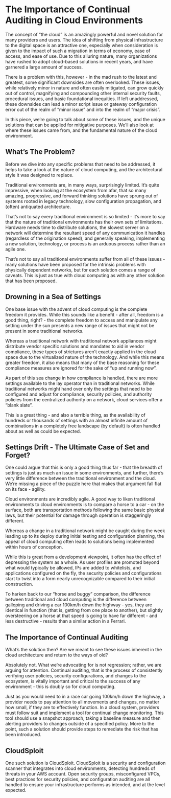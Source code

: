# The Importance of Continual Auditing in Cloud Environments

The concept of “the cloud” is an amazingly powerful and novel solution for many providers and users. The idea of shifting from physical infrastructure to the digital space is an attractive one, especially when consideration is given to the impact of such a migration in terms of economy, ease of access, and ease of use. Due to this alluring nature, many organizations have rushed to adopt cloud-based solutions in recent years, and have garnered a large amount of success.

There is a problem with this, however - in the mad rush to the latest and greatest, some significant downsides are often overlooked. These issues, while relatively minor in nature and often easily mitigated, can grow quickly out of control, magnifying and compounding other internal security faults, procedural issues, and basic foundational inequities. If left unaddressed, these downsides can lead a minor script issue or gateway configuration error out of the realm of “minor issue” and into the realm of “major crisis”.

In this piece, we’re going to talk about some of these issues, and the unique solutions that can be applied for mitigative purposes. We’ll also look at where these issues came from, and the fundamental nature of the cloud environment.

## What’s The Problem?

Before we dive into any specific problems that need to be addressed, it helps to take a look at the nature of cloud computing, and the architectural style it was designed to replace.

Traditional environments are, in many ways, surprisingly limited. It’s quite impressive, when looking at the ecosystem from afar, that so many amazing, progressive, and forward thinking solutions have sprung out of systems rooted in legacy technology, slow configuration propagation, and (often) antiquated architecture.

That’s not to say every traditional environment is so limited - it’s more to say that the nature of traditional environments has their own sets of limitations. Hardware needs time to distribute solutions, the slowest server on a network will determine the resultant speed of any communication it handles (regardless of the origination speed), and generally speaking, implementing a new solution, technology, or process is an arduous process rather than an agile one.

That’s not to say all traditional environments suffer from all of these issues - many solutions have been proposed for the intrinsic problems with physically dependent networks, but for each solution comes a range of caveats. This is just as true with cloud computing as with any other solution that has been proposed.

## Drowning in a Sea of Settings

One base issue with the advent of cloud computing is the complete freedom it provides. While this sounds like a benefit - after all, freedom is a good thing, right? - the complete freedom to access and manipulate any setting under the sun presents a new range of issues that might not be present in some traditional networks.

Whereas a traditional network with traditional network appliances might distribute vendor specific solutions and mandates to aid in vendor compliance, these types of strictures aren’t exactly applied in the cloud space due to the virtualized nature of the technology. And while this means greater freedom, it also means that many of the base reasoning for these compliance measures are ignored for the sake of “up and running now”.

As part of this sea change in how compliance is handled, there are more settings available to the lay operator than in traditional networks. While traditional networks might hand over only the settings that need to be configured and adjust for compliance, security policies, and authority policies from the centralized authority on a network, cloud services offer a “blank slate”.

This is a great thing - and also a terrible thing, as the availability of hundreds or thousands of settings with an almost infinite amount of combinations in a completely free landscape (by default) is often handled about as well as could be expected.

## Settings Drift - The Ultimate Case of Set and Forget?

One could argue that this is only a good thing thus far - that the breadth of settings is just as much an issue in some environments, and further, there’s very little difference between the traditional environment and the cloud. We’re missing a piece of the puzzle here that makes that argument fall flat on its face - agility.

Cloud environments are incredibly agile. A good way to liken traditional environments to cloud environments is to compare a horse to a car - on the surface, both are transportation methods following the same basic physical laws, but their potential for damage through operation is staggeringly different.

Whereas a change in a traditional network might be caught during the week leading up to its deploy during initial testing and configuration planning, the appeal of cloud computing often leads to solutions being implemented within hours of conception.

While this is great from a development viewpoint, it often has the effect of depressing the system as a whole. As user profiles are promoted beyond what would typically be allowed, IPs are added to whitelists, and applications configured on the fly, the security policies and configurations start to twist into a form nearly unrecognizable compared to their initial construction.

To harken back to our “horse and buggy” comparison, the difference between traditional and cloud computing is the difference between galloping and driving a car 100km/h down the highway - yes, they are identical in function (that is, getting from one place to another), but slightly oversteering on a horse at that speed is going to have far different - and less destructive - results than a similar action in a Ferrari.

## The Importance of Continual Auditing

What’s the solution then? Are we meant to see these issues inherent in the cloud architecture and return to the ways of old?

Absolutely not. What we’re advocating for is not regression; rather, we are arguing for attention. Continual auditing, that is the process of consistently verifying user policies, security configurations, and changes to the ecosystem, is vitally important and critical to the success of any environment - this is doubly so for cloud computing.

Just as you would need to in a race car going 100km/h down the highway, a provider needs to pay attention to all movements and changes, no matter how small, if they are to effectively function. In a cloud system, providers must follow suit and implement a tool for continual change monitoring. This tool should use a snapshot approach, taking a baseline measure and then alerting providers to changes outside of a specified policy. More to the point, such a solution should provide steps to remediate the risk that has been introduced.

## CloudSploit

One such solution is CloudSploit. CloudSploit is a security and configuration scanner that integrates into cloud environments, detecting hundreds of threats in your AWS account. Open security groups, misconfigured VPCs, best practices for security policies, and configuration auditing are all handled to ensure your infrastructure performs as intended, and at the level expected.
